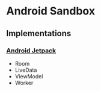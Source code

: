 # Android Sandbox

## Implementations

### [Android Jetpack](https://developer.android.com/jetpack)

+ Room
+ LiveData
+ ViewModel
+ Worker


